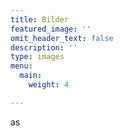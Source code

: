 ```yaml
---
title: Bilder
featured_image: ''
omit_header_text: false
description: ''
type: images
menu:
  main:
    weight: 4

---
```

as